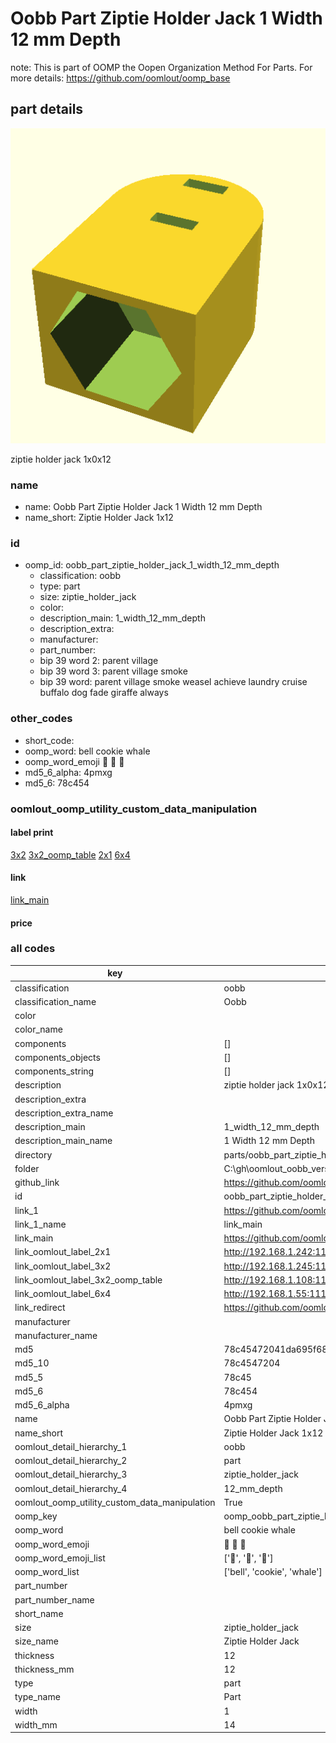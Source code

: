 # Oobb Part Ziptie Holder Jack 1 Width 12 mm Depth  

note: This is part of OOMP the Oopen Organization Method For Parts. For more details: https://github.com/oomlout/oomp_base

##  part details
  

[![](3dpr.png)](3dpr.png)

ziptie holder jack 1x0x12



### name
* name: Oobb Part Ziptie Holder Jack 1 Width 12 mm Depth
* name_short: Ziptie Holder Jack 1x12 
### id
* oomp_id: oobb_part_ziptie_holder_jack_1_width_12_mm_depth
  * classification: oobb
  * type: part
  * size: ziptie_holder_jack
  * color: 
  * description_main: 1_width_12_mm_depth
  * description_extra: 
  * manufacturer: 
  * part_number: 
  * bip 39 word 2: parent village
  * bip 39 word 3: parent village smoke
  * bip 39 word: parent village smoke weasel achieve laundry cruise buffalo dog fade giraffe always

### other_codes
* short_code: 
* oomp_word: bell cookie whale
* oomp_word_emoji :bell: :cookie: :whale:
* md5_6_alpha: 4pmxg
* md5_6: 78c454






### oomlout_oomp_utility_custom_data_manipulation
#### label print
[3x2](http://192.168.1.245:1112/?label=oomp%204pmxg)
[3x2_oomp_table](http://192.168.1.108:1112/?label=oomp%204pmxg)
[2x1](http://192.168.1.242:1112/?label=oomp%204pmxg)
[6x4](http://192.168.1.55:1112/?label=oomp%204pmxg)    

#### link

[link_main](https://github.com/oomlout/oomlout_oobb_version_4_generated_parts/tree/main/navigation_oomp/oobb/part/ziptie_holder_jack/1_width_12_mm_depth/part)                              

#### price







### all codes 
| key | value |  
| --- | --- |  
| classification | oobb |  
| classification_name | Oobb |  
| color |  |  
| color_name |  |  
| components | [] |  
| components_objects | [] |  
| components_string | [] |  
| description | ziptie holder jack 1x0x12 |  
| description_extra |  |  
| description_extra_name |  |  
| description_main | 1_width_12_mm_depth |  
| description_main_name | 1 Width 12 mm Depth |  
| directory | parts/oobb_part_ziptie_holder_jack_1_width_12_mm_depth |  
| folder | C:\gh\oomlout_oobb_version_4_generated_parts\parts\oobb_part_ziptie_holder_jack_1_width_12_mm_depth |  
| github_link | https://github.com/oomlout/oomlout_oomp_part_src/tree/main/parts/oobb_part_ziptie_holder_jack_1_width_12_mm_depth |  
| id | oobb_part_ziptie_holder_jack_1_width_12_mm_depth |  
| link_1 | https://github.com/oomlout/oomlout_oobb_version_4_generated_parts/tree/main/navigation_oomp/oobb/part/ziptie_holder_jack/1_width_12_mm_depth/part |  
| link_1_name | link_main |  
| link_main | https://github.com/oomlout/oomlout_oobb_version_4_generated_parts/tree/main/navigation_oomp/oobb/part/ziptie_holder_jack/1_width_12_mm_depth/part |  
| link_oomlout_label_2x1 | http://192.168.1.242:1112/?label=oomp%204pmxg |  
| link_oomlout_label_3x2 | http://192.168.1.245:1112/?label=oomp%204pmxg |  
| link_oomlout_label_3x2_oomp_table | http://192.168.1.108:1112/?label=oomp%204pmxg |  
| link_oomlout_label_6x4 | http://192.168.1.55:1112/?label=oomp%204pmxg |  
| link_redirect | https://github.com/oomlout/oomlout_oobb_version_4_generated_parts/tree/main/parts/oobb_ziptie_holder_jack_01_12 |  
| manufacturer |  |  
| manufacturer_name |  |  
| md5 | 78c45472041da695f680ef8999bd0501 |  
| md5_10 | 78c4547204 |  
| md5_5 | 78c45 |  
| md5_6 | 78c454 |  
| md5_6_alpha | 4pmxg |  
| name | Oobb Part Ziptie Holder Jack 1 Width 12 mm Depth |  
| name_short | Ziptie Holder Jack 1x12  |  
| oomlout_detail_hierarchy_1 | oobb |  
| oomlout_detail_hierarchy_2 | part |  
| oomlout_detail_hierarchy_3 | ziptie_holder_jack |  
| oomlout_detail_hierarchy_4 | 12_mm_depth |  
| oomlout_oomp_utility_custom_data_manipulation | True |  
| oomp_key | oomp_oobb_part_ziptie_holder_jack_1_width_12_mm_depth |  
| oomp_word | bell cookie whale |  
| oomp_word_emoji | :bell: :cookie: :whale: |  
| oomp_word_emoji_list | [':bell:', ':cookie:', ':whale:'] |  
| oomp_word_list | ['bell', 'cookie', 'whale'] |  
| part_number |  |  
| part_number_name |  |  
| short_name |  |  
| size | ziptie_holder_jack |  
| size_name | Ziptie Holder Jack |  
| thickness | 12 |  
| thickness_mm | 12 |  
| type | part |  
| type_name | Part |  
| width | 1 |  
| width_mm | 14 |  
